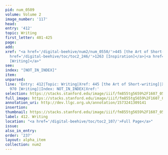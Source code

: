 ```yaml
---
pid: num_0509
volume: Volume 2
image_number: '117'
head: 
entry: '412'
topic: Writing
first_letter: 401-425
page: 
add: 
xref: "<a href='/digital-beehive/num2/num_0550/'>445 [the Art of Short-writing]</a>|<a
  href='/digital-beehive/toc/toc2_246/'>1263 [Inspiration]</a>|<a href='/digital-beehive/toc/toc2_180/'>970
  [Writing]</a>"
see: 
index: "[NOT_IN_INDEX]"
item: 
unparsed: 
line: 'Entry: 412|Topic: Writing|Xref: 445 [the Art of Short-writing]|Xref: 1263 [Inspiration]|Xref:
  970 [Writing]|Index: NOT_IN_INDEX|Xref:'
selection: https://stacks.stanford.edu/image/iiif/fm855tg5659%2F1607_0584/318,3108,3025,833/full/0/default.jpg
full_image: https://stacks.stanford.edu/image/iiif/fm855tg5659%2F1607_0584/full/full/0/default.jpg
annotation_uri: http://dev.llgc.org.uk/annotation/1573241309141
insertion: 
thumbnail: https://stacks.stanford.edu/image/iiif/fm855tg5659%2F1607_0584/318,3108,600,180/250,/0/default.jpg
label: 412. Writing
location: "<a href='/digital-beehive/toc/toc2_107/'>Full Page</a>"
issue: 
also_in_entry: 
order: '237'
layout: alpha_item
collection: num2
---
```

